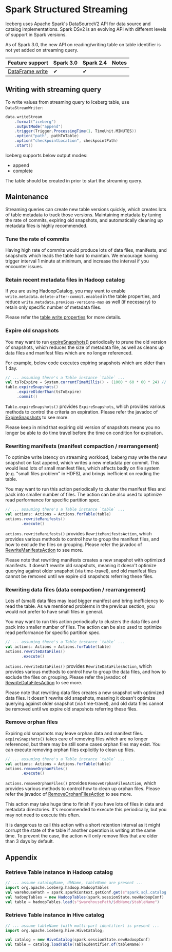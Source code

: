 <!--
 - Licensed to the Apache Software Foundation (ASF) under one or more
 - contributor license agreements.  See the NOTICE file distributed with
 - this work for additional information regarding copyright ownership.
 - The ASF licenses this file to You under the Apache License, Version 2.0
 - (the "License"); you may not use this file except in compliance with
 - the License.  You may obtain a copy of the License at
 -
 -   http://www.apache.org/licenses/LICENSE-2.0
 -
 - Unless required by applicable law or agreed to in writing, software
 - distributed under the License is distributed on an "AS IS" BASIS,
 - WITHOUT WARRANTIES OR CONDITIONS OF ANY KIND, either express or implied.
 - See the License for the specific language governing permissions and
 - limitations under the License.
 -->

# Spark Structured Streaming

Iceberg uses Apache Spark's DataSourceV2 API for data source and catalog implementations. Spark DSv2 is an evolving API
with different levels of support in Spark versions.

As of Spark 3.0, the new API on reading/writing table on table identifier is not yet added on streaming query.

| Feature support                                  | Spark 3.0| Spark 2.4  | Notes                                          |
|--------------------------------------------------|----------|------------|------------------------------------------------|
| [DataFrame write](#writing-with-streaming-query) | ✔        | ✔          |                                                |

## Writing with streaming query

To write values from streaming query to Iceberg table, use `DataStreamWriter`:

```scala
data.writeStream
    .format("iceberg")
    .outputMode("append")
    .trigger(Trigger.ProcessingTime(1, TimeUnit.MINUTES))
    .option("path", pathToTable)
    .option("checkpointLocation", checkpointPath)
    .start()
```

Iceberg supports below output modes:

* append
* complete

The table should be created in prior to start the streaming query.

## Maintenance

Streaming queries can create new table versions quickly, which creates lots of table metadata to track those versions.
Maintaining metadata by tuning the rate of commits, expiring old snapshots, and automatically cleaning up metadata files
is highly recommended.

### Tune the rate of commits

Having high rate of commits would produce lots of data files, manifests, and snapshots which leads the table hard
to maintain. We encourage having trigger interval 1 minute at minimum, and increase the interval if you encounter
issues.

### Retain recent metadata files in Hadoop catalog

If you are using HadoopCatalog, you may want to enable `write.metadata.delete-after-commit.enabled` in the table
properties, and reduce `write.metadata.previous-versions-max` as well (if necessary) to retain only specific number of
metadata files.

Please refer the [table write properties](/configuration/#write-properties) for more details.

### Expire old snapshots

You may want to run [expireSnapshots()](/javadoc/master/org/apache/iceberg/Table.html#expireSnapshots--) periodically
to prune the old version of snapshots, which reduces the size of metadata file, as well as cleans up data files and
manifest files which are no longer referenced.

For example, below code executes expiring snapshots which are older than 1 day.

```scala
// ... assuming there's a Table instance `table` ...
val tsToExpire = System.currentTimeMillis() - (1000 * 60 * 60 * 24) // 1 day
table.expireSnapshots()
     .expireOlderThan(tsToExpire)
     .commit()
```

`Table.expireSnapshots()` provides `ExpireSnapshots`, which provides various methods to control the criteria on
expiration. Please refer the javadoc of [ExpireSnapshots](/javadoc/master/org/apache/iceberg/ExpireSnapshots.html) to
see more.

Please keep in mind that expiring old version of snapshots means you no longer be able to do time travel before the
time on condition for expiration.

### Rewriting manifests (manifest compaction / rearrangement)

To optimize write latency on streaming workload, Iceberg may write the new snapshot on fast append, which writes
a new metadata per commit. This would lead lots of small manifest files, which affects badly on file system (e.g.
"small files problem" in HDFS), and brings inefficient on reading the table.

You may want to run this action periodically to cluster the manifest files and pack into smaller number of files.
The action can be also used to optimize read performance for specific partition spec.

```scala
// ... assuming there's a Table instance `table` ...
val actions: Actions = Actions.forTable(table)
actions.rewriteManifests()
       .execute()
```

`actions.rewriteManifests()` provides `RewriteManifestsAction`, which provides various methods to control how to group
the manifest files, and how to exclude the files on grouping. Please refer the javadoc of
[RewriteManifestsAction](/javadoc/master/org/apache/iceberg/actions/RewriteManifestsAction.html) to see more.

Please note that rewriting manifests creates a new snapshot with optimized manifests. It doesn't rewrite old snapshots,
meaning it doesn't optimize querying against older snapshot (via time-travel), and old manifest files cannot be removed
until we expire old snapshots referring these files.

### Rewriting data files (data compaction / rearrangement)

Lots of (small) data files may lead bigger manifest and bring inefficiency to read the table. As we mentioned problems
in the previous section, you would not prefer to have small files in general.

You may want to run this action periodically to clusters the data files and pack into smaller number of files.
The action can be also used to optimize read performance for specific partition spec.

```scala
// ... assuming there's a Table instance `table` ...
val actions: Actions = Actions.forTable(table)
actions.rewriteDataFiles()
       .execute()
```

`actions.rewriteDataFiles()` provides `RewriteDataFilesAction`, which provides various methods to control how to group
the data files, and how to exclude the files on grouping. Please refer the javadoc of
[RewriteDataFilesAction](/javadoc/master/org/apache/iceberg/actions/RewriteDataFilesAction.html) to see more.

Please note that rewriting data files creates a new snapshot with optimized data files. It doesn't rewrite old
snapshots, meaning it doesn't optimize querying against older snapshot (via time-travel), and old data files cannot be
removed until we expire old snapshots referring these files.

### Remove orphan files

Expiring old snapshots may leave orphan data and manifest files. `expireSnapshots()` takes care of removing files
which are no longer referenced, but there may be still some cases orphan files may exist. You can execute removing
orphan files explicitly to clean up files.

```scala
// ... assuming there's a Table instance `table` ...
val actions: Actions = Actions.forTable(table)
actions.removeOrphanFiles()
       .execute()
```

`actions.removeOrphanFiles()` provides `RemoveOrphanFilesAction`, which provides various methods to control how to
clean up orphan files. Please refer the javadoc of
[RemoveOrphanFilesAction](/javadoc/master/org/apache/iceberg/actions/RemoveOrphanFilesAction.html) to see more.

This action may take huge time to finish if you have lots of files in data and metadata directories. It's recommended
to execute this periodically, but you may not need to execute this often.

It is dangerous to call this action with a short retention interval as it might corrupt the state of the table if
another operation is writing at the same time. To prevent the case, the action will only remove files that are older
than 3 days by default.

## Appendix

### Retrieve Table instance in Hadoop catalog

```scala
// ... assume catalogName, dbName, tableName are present ...
import org.apache.iceberg.hadoop.HadoopTables
val warehousePath = spark.sparkContext.getConf.get(s"spark.sql.catalog.$catalogName.warehouse")
val hadoopTables = new HadoopTables(spark.sessionState.newHadoopConf)
val table = hadoopTables.load(s"$warehousePath/$dbName/$tableName")
```

### Retrieve Table instance in Hive catalog

```scala
// ... assume tableName (with multi-part identifier) is present ...
import org.apache.iceberg.hive.HiveCatalog;

val catalog = new HiveCatalog(spark.sessionState.newHadoopConf)
val table = catalog.loadTable(TableIdentifier.of(tableName))
```
